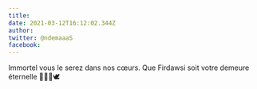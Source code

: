 ```yaml
---
title: 
date: 2021-03-12T16:12:02.344Z
author: 
twitter: @ndemaaaS
facebook: 
---
```


Immortel vous le serez dans nos cœurs. Que Firdawsi soit votre demeure éternelle 🙏🏾😭🕊